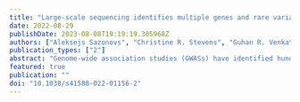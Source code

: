 ```yaml
---
title: "Large-scale sequencing identifies multiple genes and rare variants associated with Crohn's disease susceptibility"
date: 2022-08-29
publishDate: 2023-08-08T19:19:19.305968Z
authors: ["Aleksejs Sazonovs", "Christine R. Stevens", "Guhan R. Venkataraman", "Kai Yuan", "Brandon Avila", "Maria T. Abreu", "Tariq Ahmad", "Matthieu Allez", "Ashwin N. Ananthakrishnan", "Gil Atzmon", "Aris Baras", "Jeffrey C. Barrett", "Nir Barzilai", "Laurent Beaugerie", "Ashley Beecham", "Charles N. Bernstein", "Alain Bitton", "Bernd Bokemeyer", "Andrew Chan", "Daniel Chung", "Isabelle Cleynen", "Jacques Cosnes", "David J. Cutler", "Allan Daly", "Oriana M. Damas", "Lisa W. Datta", "Noor Dawany", "Marcella Devoto", "Sheila Dodge", "Eva Ellinghaus", "Laura Fachal", "Martti Farkkila", "William Faubion", "Manuel Ferreira", "Denis Franchimont", "Stacey B. Gabriel", "Tian Ge", "Michel Georges", "Kyle Gettler", "Mamta Giri", "Benjamin Glaser", "Siegfried Goerg", "Philippe Goyette", "Daniel Graham", "Eija Hämäläinen", "Talin Haritunians", "Graham A. Heap", "Mikko Hiltunen", "Marc Hoeppner", "Julie E. Horowitz", "Peter Irving", "Vivek Iyer", "Chaim Jalas", "Judith Kelsen", "Hamed Khalili", "Barbara S. Kirschner", "Kimmo Kontula", "Jukka T. Koskela", "Subra Kugathasan", "Juozas Kupcinskas", "Christopher A. Lamb", "Matthias Laudes", "Chloé Lévesque", "Adam P. Levine", "James D. Lewis", "Claire Liefferinckx", "Britt-Sabina Loescher", "Edouard Louis", "John Mansfield", "Sandra May", "Jacob L. McCauley", "Emebet Mengesha", "Myriam Mni", "Paul Moayyedi", "Christopher J. Moran", "Rodney D. Newberry", "Sirimon O'Charoen", "David T. Okou", "Bas Oldenburg", "Harry Ostrer", "Aarno Palotie", "Jean Paquette", "Joel Pekow", "Inga Peter", "Marieke J. Pierik", "Cyriel Y. Ponsioen", "Nikolas Pontikos", "Natalie Prescott", "Ann E. Pulver", "Souad Rahmouni", "Daniel L. Rice", "Päivi Saavalainen", "Bruce Sands", "R. Balfour Sartor", "Elena R. Schiff", "Stefan Schreiber", "L. Philip Schumm", "Anthony W. Segal", "Philippe Seksik", "Rasha Shawky", "Shehzad Z. Sheikh", "Mark S. Silverberg", "Alison Simmons", "Jurgita Skeiceviciene", "Harry Sokol", "Matthew Solomonson", "Hari Somineni", "Dylan Sun", "Stephan Targan", "Dan Turner", "Holm H. Uhlig", "Andrea E. van der Meulen", "Séverine Vermeire", "Sare Verstockt", "Michiel D. Voskuil", "Harland S. Winter", "Justine Young", "Belgium IBD Consortium", "Cedars-Sinai IBD", "International IBD Genetics Consortium", "NIDDK IBD Genetics Consortium", "NIHR IBD BioResource", "Regeneron Genetics Center", "SHARE Consortium", "SPARC IBD Network", "UK IBD Genetics Consortium", "Richard H. Duerr", "Andre Franke", "Steven R. Brant", "Judy Cho", "Rinse K. Weersma", "Miles Parkes", "Ramnik J. Xavier", "Manuel A. Rivas", "John D. Rioux", "Dermot P. B. McGovern", "Hailiang Huang", "Carl A. Anderson", "Mark J. Daly"]
publication_types: ["2"]
abstract: "Genome-wide association studies (GWASs) have identified hundreds of loci associated with Crohn's disease (CD). However, as with all complex diseases, robust identification of the genes dysregulated by noncoding variants typically driving GWAS discoveries has been challenging. Here, to complement GWASs and better define actionable biological targets, we analyzed sequence data from more than 30,000 patients with CD and 80,000 population controls. We directly implicate ten genes in general onset CD for the first time to our knowledge via association to coding variation, four of which lie within established CD GWAS loci. In nine instances, a single coding variant is significantly associated, and in the tenth, ATG4C, we see additionally a significantly increased burden of very rare coding variants in CD cases. In addition to reiterating the central role of innate and adaptive immune cells as well as autophagy in CD pathogenesis, these newly associated genes highlight the emerging role of mesenchymal cells in the development and maintenance of intestinal inflammation."
featured: true
publication: ""
doi: "10.1038/s41588-022-01156-2"
---
```


